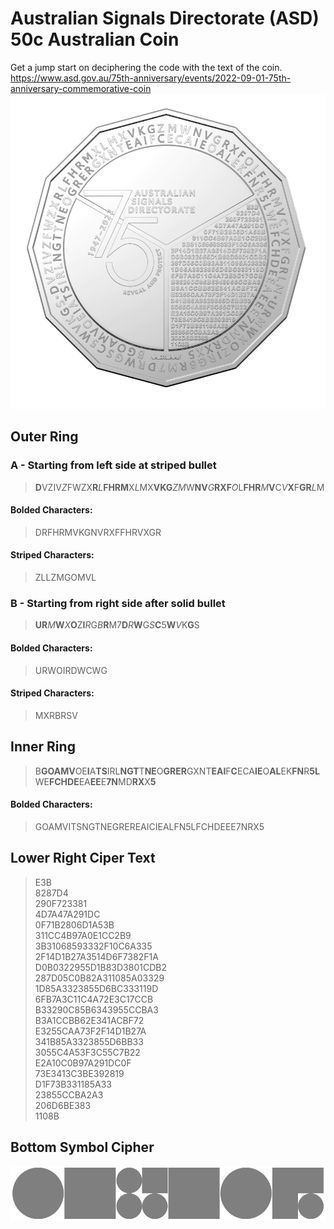 # Australian Signals Directorate (ASD) 50c Australian Coin
Get a jump start on deciphering the code with the text of the coin.  
https://www.asd.gov.au/75th-anniversary/events/2022-09-01-75th-anniversary-commemorative-coin  
![50c Coin Front](/50cASD.png)

## Outer Ring 
### A - Starting from left side at striped bullet
> **D**VZIV*Z*FWZX**R***L***FHRM**X*L*MX**VKG***ZM*W**NV***G***RXF***O*L**FHR***M***V**C*V***X**F**GR***L*M  

#### Bolded Characters:
> DRFHRMVKGNVRXFFHRVXGR  
#### Striped Characters:
> ZLLZMGOMVL 

### B - Starting from right side after solid bullet
> **UR***M***W***X***O**Z**I***R*G*B***R**M7**D***R***W**G*S***C**5**W***V*K**G**S  

#### Bolded Characters:
> URWOIRDWCWG  

#### Striped Characters:
> MXRBRSV

## Inner Ring

> B**GOAMV**OE**I**A**TS**IRL**NGT**T**NE**O**GRER**GXNT**EAI**F**C**ECA**IE**O**AL**EK**FN**R**5L**WE**FCHDE**EA**EE**E**7N**MD**RX**X**5**    

#### Bolded Characters:
> GOAMVITSNGTNEGREREAICIEALFN5LFCHDEEE7NRX5

## Lower Right Ciper Text

> E3B  
> 8287D4  
> 290F723381  
> 4D7A47A291DC  
> 0F71B2806D1A53B  
> 311CC4B97A0E1CC2B9  
> 3B31068593332F10C6A335  
> 2F14D1B27A3514D6F7382F1A  
> D0B0322955D1B83D3801CDB2  
> 287D05C0B82A311085A03329  
> 1D85A3323855D6BC333119D  
> 6FB7A3C11C4A72E3C17CCB  
> B33290C85B6343955CCBA3  
> B3A1CCBB62E341ACBF72  
> E3255CAA73F2F14D1B27A  
> 341B85A3323855D6BB33  
> 3055C4A53F3C55C7B22  
> E2A10C0B97A291DC0F  
> 73E3413C3BE392819  
> D1F73B331185A33  
> 23855CCBA2A3  
> 206D6BE383  
> 1108B  

## Bottom Symbol Cipher

![6 Symbols](/Cipher.png)
